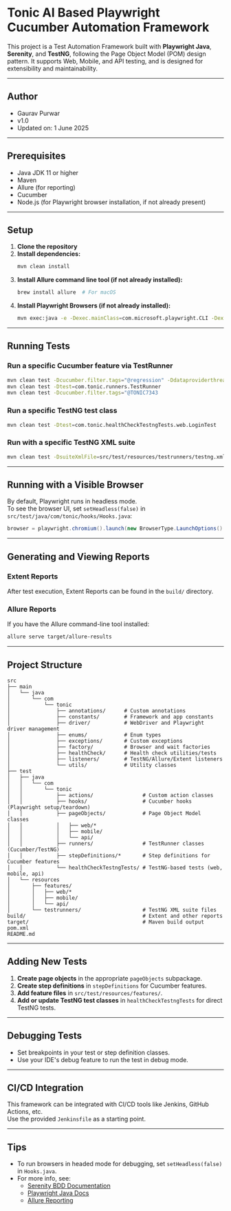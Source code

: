 # Tonic AI Based Playwright Cucumber Automation Framework

This project is a Test Automation Framework built with **Playwright Java**, **Serenity**, and **TestNG**, following the Page Object Model (POM) design pattern. It supports Web, Mobile, and API testing, and is designed for extensibility and maintainability.

---

## Author

- Gaurav Purwar
- v1.0
- Updated on: 1 June 2025

---

## Prerequisites

- Java JDK 11 or higher
- Maven
- Allure (for reporting)
- Cucumber
- Node.js (for Playwright browser installation, if not already present)

---

## Setup

1. **Clone the repository**
2. **Install dependencies:**
   ```bash
   mvn clean install
   ```
3. **Install Allure command line tool (if not already installed):**
   ```bash
   brew install allure  # For macOS
   ```
4. **Install Playwright Browsers (if not already installed):**
   ```bash
   mvn exec:java -e -Dexec.mainClass=com.microsoft.playwright.CLI -Dexec.args="install"
   ```

---

## Running Tests


### Run a specific Cucumber feature via TestRunner

```bash
mvn clean test -Dcucumber.filter.tags="@regression" -Ddataproviderthreadcount=2
mvn clean test -Dtest=com.tonic.runners.TestRunner
mvn clean test -Dcucumber.filter.tags="@TONIC7343
```

### Run a specific TestNG test class

```bash
mvn clean test -Dtest=com.tonic.healthCheckTestngTests.web.LoginTest
```

### Run with a specific TestNG XML suite

```bash
mvn clean test -DsuiteXmlFile=src/test/resources/testrunners/testng.xml
```

---

## Running with a Visible Browser

By default, Playwright runs in headless mode.  
To see the browser UI, set `setHeadless(false)` in `src/test/java/com/tonic/hooks/Hooks.java`:

```java
browser = playwright.chromium().launch(new BrowserType.LaunchOptions().setHeadless(false));
```

---

## Generating and Viewing Reports

### Extent Reports

After test execution, Extent Reports can be found in the `build/` directory.

### Allure Reports

If you have the Allure command-line tool installed:
```bash
allure serve target/allure-results
```

---

## Project Structure

```
src
├── main
│   └── java
│       └── com
│           └── tonic
│               ├── annotations/      # Custom annotations
│               ├── constants/        # Framework and app constants
│               ├── driver/           # WebDriver and Playwright driver management
│               ├── enums/            # Enum types
│               ├── exceptions/       # Custom exceptions
│               ├── factory/          # Browser and wait factories
│               ├── healthCheck/      # Health check utilities/tests
│               ├── listeners/        # TestNG/Allure/Extent listeners
│               └── utils/            # Utility classes
├── test
│   ├── java
│   │   └── com
│   │       └── tonic
│   │           ├── actions/                # Custom action classes
│   │           ├── hooks/                  # Cucumber hooks (Playwright setup/teardown)
│   │           ├── pageObjects/            # Page Object Model classes
│   │           │   ├── web/*
│   │           │   ├── mobile/
│   │           │   └── api/
│   │           ├── runners/                # TestRunner classes (Cucumber/TestNG)
│   │           ├── stepDefinitions/*       # Step definitions for Cucumber features
│   │           └── healthCheckTestngTests/ # TestNG-based tests (web, mobile, api)
│   └── resources
│       ├── features/
│       │   ├── web/*
│       │   ├── mobile/
│       │   └── api/
│       └── testrunners/                    # TestNG XML suite files
build/                                      # Extent and other reports
target/                                     # Maven build output
pom.xml
README.md
```

---

## Adding New Tests

1. **Create page objects** in the appropriate `pageObjects` subpackage.
2. **Create step definitions** in `stepDefinitions` for Cucumber features.
3. **Add feature files** in `src/test/resources/features/`.
4. **Add or update TestNG test classes** in `healthCheckTestngTests` for direct TestNG tests.

---

## Debugging Tests

- Set breakpoints in your test or step definition classes.
- Use your IDE's debug feature to run the test in debug mode.

---

## CI/CD Integration

This framework can be integrated with CI/CD tools like Jenkins, GitHub Actions, etc.  
Use the provided `Jenkinsfile` as a starting point.

---

## Tips

- To run browsers in headed mode for debugging, set `setHeadless(false)` in `Hooks.java`.
- For more info, see:
  - [Serenity BDD Documentation](https://serenity-bdd.github.io/docs/)
  - [Playwright Java Docs](https://playwright.dev/java/)
  - [Allure Reporting](https://docs.qameta.io/allure/)

